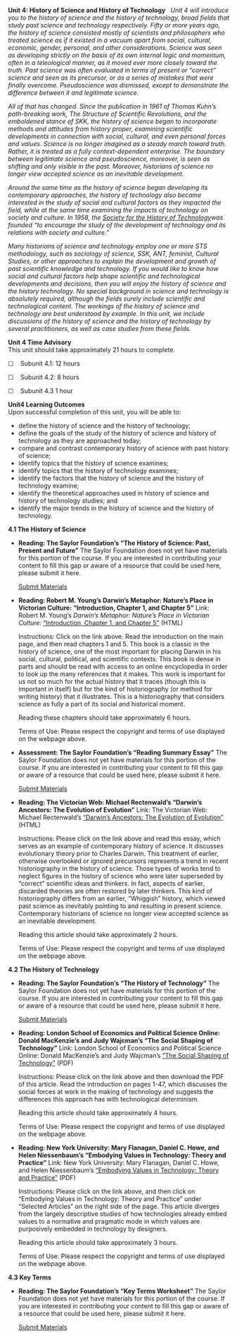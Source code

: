**Unit 4: History of Science and History of Technology** <span
id="4"></span> 
*Unit 4 will introduce you to the history of science and the history of
technology, broad fields that study past science and technology
respectively. Fifty or more years ago, the history of science consisted
mostly of scientists and philosophers who treated science as if it
existed in a vacuum apart from social, cultural, economic, gender,
personal, and other considerations. Science was seen as developing
strictly on the basis of its own internal logic and momentum, often in a
teleological manner, as it moved ever more closely toward the truth.
Past science was often evaluated in terms of present or “correct”
science and seen as its precursor, or as a series of mistakes that were
finally overcome. Pseudoscience was dismissed, except to demonstrate the
difference between it and legitimate science.*  
  
 *All of that has changed. Since the publication in 1961 of Thomas
Kuhn’s path-breaking work, The Structure of Scientific Revolutions, and
the emboldened stance of SKK, the history of science began to
incorporate methods and attitudes from history proper, examining
scientific developments in connection with social, cultural, and even
personal forces and values. Science is no longer imagined as a steady
march toward truth. Rather, it is treated as a fully context-dependent
enterprise. The boundary between legitimate science and pseudoscience,
moreover, is seen as shifting and only visible in the past. Moreover,
historians of science no longer view accepted science as an inevitable
development.*  
  
 *Around the same time as the history of science began developing its
contemporary approaches, the history of technology also became
interested in the study of social and cultural factors as they impacted
the field, while at the same time examining the impacts of technology on
society and culture. In 1958, the [Society for the History of
Technology](http://www.historyoftechnology.org/)was founded “to
encourage the study of the development of technology and its relations
with society and culture.”*  
  
 *Many historians of science and technology employ one or more STS
methodology, such as sociology of science, SSK, ANT, feminist, Cultural
Studies, or other approaches to explain the development and growth of
past scientific knowledge and technology. If you would like to know how
social and cultural factors help shape scientific and technological
developments and decisions, then you will enjoy the history of science
and the history technology. No special background in science and
technology is absolutely required, although the fields surely include
scientific and technological content. The workings of the history of
science and technology are best understood by example. In this unit, we
include discussions of the history of science and the history of
technology by several practitioners, as well as case studies from these
fields.*

**Unit 4 Time Advisory**  
This unit should take approximately 21 hours to complete.  
  
 ☐    Subunit 4.1: 12 hours  
  
 ☐    Subunit 4.2: 8 hours  
  
 ☐    Subunit 4.3 1 hour

**Unit4 Learning Outcomes**  
Upon successful completion of this unit, you will be able to:
-   define the history of science and the history of technology;
-   define the goals of the study of the history of science and history
    of technology as they are approached today;
-   compare and contrast contemporary history of science with past
    history of science;
-   identify topics that the history of science examines;
-   identify topics that the history of technology examines;
-   identify the factors that the history of science and the history of
    technology examine;
-   identify the theoretical approaches used in history of science and
    history of technology studies; and
-   identify the major trends in the history of science and the history
    of technology.

**4.1 The History of Science** <span id="4.1"></span> 
-   **Reading: The Saylor Foundation’s “The History of Science: Past,
    Present and Future”**
    The Saylor Foundation does not yet have materials for this portion
    of the course. If you are interested in contributing your content to
    fill this gap or aware of a resource that could be used here, please
    submit it here.

    [Submit Materials](/contribute/)

-   **Reading: Robert M. Young’s Darwin’s Metaphor: Nature’s Place in
    Victorian Culture: “Introduction, Chapter 1, and Chapter 5”**
    Link: Robert M. Young’s *Darwin’s Metaphor: Nature’s Place in
    Victorian Culture:* [“Introduction, Chapter 1, and Chapter
    5”](http://human-nature.com/dm/dar.html) (HTML)  
      
     Instructions: Click on the link above. Read the introduction on the
    main page, and then read chapters 1 and 5. This book is a classic in
    the history of science, one of the most important for placing Darwin
    in his social, cultural, political, and scientific contexts. This
    book is dense in parts and should be read with access to an online
    encyclopedia in order to look up the many references that it makes.
    This work is important for us not so much for the actual history
    that it traces (though this is important in itself) but for the kind
    of historiography (or method for writing history) that it
    illustrates. This is a historiography that considers science as
    fully a part of its social and historical moment.  
      
     Reading these chapters should take approximately 6 hours.  
      
     Terms of Use: Please respect the copyright and terms of use
    displayed on the webpage above.

-   **Assessment: The Saylor Foundation’s “Reading Summary Essay”**
    The Saylor Foundation does not yet have materials for this portion
    of the course. If you are interested in contributing your content to
    fill this gap or aware of a resource that could be used here, please
    submit it here.

    [Submit Materials](/contribute/)

-   **Reading: The Victorian Web: Michael Rectenwald’s “Darwin’s
    Ancestors: The Evolution of Evolution”**
    Link: The Victorian Web: Michael Rectenwald’s [“Darwin’s Ancestors:
    The Evolution of
    Evolution”](http://www.victorianweb.org/science/darwin/rectenwald.html)
    (HTML)  
      
     Instructions: Please click on the link above and read this essay,
    which serves as an example of contemporary history of science. It
    discusses evolutionary theory prior to Charles Darwin. This
    treatment of earlier, otherwise overlooked or ignored precursors
    represents a trend in recent historiography in the history of
    science. Those types of works tend to neglect figures in the history
    of science who were later superseded by “correct” scientific ideas
    and thinkers. In fact, aspects of earlier, discarded theories are
    often restored by later thinkers. This kind of historiography
    differs from an earlier, “Whiggish” history, which viewed past
    science as inevitably pointing to and resulting in present science.
    Contemporary historians of science no longer view accepted science
    as an inevitable development.  
      
     Reading this article should take approximately 2 hours.  
      
     Terms of Use: Please respect the copyright and terms of use
    displayed on the webpage above.

**4.2 The History of Technology** <span id="4.2"></span> 
-   **Reading: The Saylor Foundation’s “The History of Technology”**
    The Saylor Foundation does not yet have materials for this portion
    of the course. If you are interested in contributing your content to
    fill this gap or aware of a resource that could be used here, please
    submit it here.

    [Submit Materials](/contribute/)

-   **Reading: London School of Economics and Political Science Online:
    Donald MacKenzie’s and Judy Wajcman’s “The Social Shaping of
    Technology”**
    Link: London School of Economics and Political Science Online:
    Donald MacKenzie’s and Judy Wajcman’s [“The Social Shaping of
    Technology”](http://eprints.lse.ac.uk/28638/) (PDF)  
      
     Instructions: Please click on the link above and then download the
    PDF of this article. Read the introduction on pages 1-47, which
    discusses the social forces at work in the making of technology and
    suggests the differences this approach has with technological
    determinism.  
      
     Reading this article should take approximately 4 hours.  
      
     Terms of Use: Please respect the copyright and terms of use
    displayed on the webpage above.

-   **Reading: New York University: Mary Flanagan, Daniel C. Howe, and
    Helen Niessenbaum’s “Embodying Values in Technology: Theory and
    Practice”**
    Link: New York University: Mary Flanagan, Daniel C. Howe, and Helen
    Niessenbaum’s [“Embodying Values in Technology: Theory and
    Practice”](http://www.nyu.edu/projects/nissenbaum/) (PDF)  
      
     Instructions: Please click on the link above, and then click on
    “Embodying Values in Technology: Theory and Practice” under
    “Selected Articles” on the right side of the page. This article
    diverges from the largely descriptive studies of how technologies
    already embed values to a normative and pragmatic mode in which
    values are purposively embedded in technology by designers.  
      
     Reading this article should take approximately 3 hours.  
      
     Terms of Use: Please respect the copyright and terms of use
    displayed on the webpage above.

**4.3 Key Terms** <span id="4.3"></span> 
-   **Reading: The Saylor Foundation’s “Key Terms Worksheet”**
    The Saylor Foundation does not yet have materials for this portion
    of the course. If you are interested in contributing your content to
    fill this gap or aware of a resource that could be used here, please
    submit it here.

    [Submit Materials](/contribute/)


